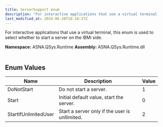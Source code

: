 ```yaml
---
title: ServerSupport enum
description: "For interactive applications that use a virtual terminal, this enum is used to select whether to start a server on the IBMi side. "
last_modified_at: 2024-06-28T18:18:37Z
---
```


For interactive applications that use a virtual terminal, this enum is used to select whether to start a server on the IBMi side.

**Namespace:** ASNA.QSys.Runtime
**Assembly:** ASNA.QSys.Runtime.dll
<br>
<br>

## Enum Values

| Name | Description | Value
| --- | --- | --- 
| DoNotStart | Do not start a server. | 1 |
| Start | Initial default value, start the server. | 0 |
| StartIfUnlimitedUser | Start a server only if the user is unllimited. | 2 |
